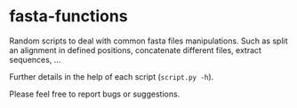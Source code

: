 # fasta-functions

Random scripts to deal with common fasta files manipulations. Such as split an alignment in defined positions, concatenate different files, extract sequences, ...

Further details in the help of each script (```script.py -h```).

Please feel free to report bugs or suggestions.
